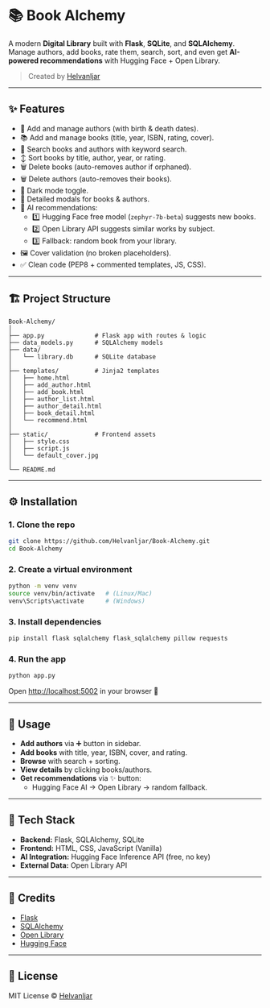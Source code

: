 # 📚 Book Alchemy

A modern **Digital Library** built with **Flask**, **SQLite**, and **SQLAlchemy**.  
Manage authors, add books, rate them, search, sort, and even get **AI-powered recommendations** with Hugging Face + Open Library.  

> Created by [Helvanljar](https://github.com/Helvanljar)

---

## ✨ Features

- 👤 Add and manage authors (with birth & death dates).  
- 📚 Add and manage books (title, year, ISBN, rating, cover).  
- 🔎 Search books and authors with keyword search.  
- ↕️ Sort books by title, author, year, or rating.  
- 🗑 Delete books (auto-removes author if orphaned).  
- 🗑 Delete authors (auto-removes their books).  
- 🌙 Dark mode toggle.  
- 📖 Detailed modals for books & authors.  
- 🧠 AI recommendations:
  - 1️⃣ Hugging Face free model (`zephyr-7b-beta`) suggests new books.  
  - 2️⃣ Open Library API suggests similar works by subject.  
  - 3️⃣ Fallback: random book from your library.  
- 🖼 Cover validation (no broken placeholders).  
- ✅ Clean code (PEP8 + commented templates, JS, CSS).  

---

## 🏗️ Project Structure

```
Book-Alchemy/
│
├── app.py              # Flask app with routes & logic
├── data_models.py      # SQLAlchemy models
├── data/
│   └── library.db      # SQLite database
│
├── templates/          # Jinja2 templates
│   ├── home.html
│   ├── add_author.html
│   ├── add_book.html
│   ├── author_list.html
│   ├── author_detail.html
│   ├── book_detail.html
│   └── recommend.html
│
├── static/             # Frontend assets
│   ├── style.css
│   ├── script.js
│   └── default_cover.jpg
│
└── README.md
```

---

## ⚙️ Installation

### 1. Clone the repo
```bash
git clone https://github.com/Helvanljar/Book-Alchemy.git
cd Book-Alchemy
```

### 2. Create a virtual environment
```bash
python -m venv venv
source venv/bin/activate   # (Linux/Mac)
venv\Scripts\activate      # (Windows)
```

### 3. Install dependencies
```bash
pip install flask sqlalchemy flask_sqlalchemy pillow requests
```

### 4. Run the app
```bash
python app.py
```

Open [http://localhost:5002](http://localhost:5002) in your browser 🚀

---

## 🔮 Usage

- **Add authors** via ➕ button in sidebar.  
- **Add books** with title, year, ISBN, cover, and rating.  
- **Browse** with search + sorting.  
- **View details** by clicking books/authors.  
- **Get recommendations** via ✨ button:
  - Hugging Face AI → Open Library → random fallback.  

---

## 🧪 Tech Stack

- **Backend:** Flask, SQLAlchemy, SQLite  
- **Frontend:** HTML, CSS, JavaScript (Vanilla)  
- **AI Integration:** Hugging Face Inference API (free, no key)  
- **External Data:** Open Library API  



---

## 🙌 Credits

- [Flask](https://flask.palletsprojects.com/)  
- [SQLAlchemy](https://www.sqlalchemy.org/)  
- [Open Library](https://openlibrary.org/developers/api)  
- [Hugging Face](https://huggingface.co/models)  

---

## 📜 License

MIT License © [Helvanljar](https://github.com/Helvanljar)
